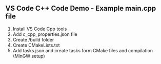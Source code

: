 ## VS Code C++ Code Demo - Example main.cpp file 

1. Install VS Code Cpp tools
2. Add c_cpp_properties.json file
3. Create /build folder
4. Create CMakeLists.txt
5. Add tasks.json and create tasks form CMake files and compilation (MinGW setup)

